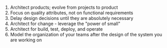 1) Architect products; evolve from projects to product
2) Focus on quality attributes, not on functional requirements
3) Delay design decisions until they are absolutely necessary
4) Architect for change - leverage the "power of small"
5) Architect for build, test, deploy, and operate
6) Model the organization of your teams after the design of the system you are working on